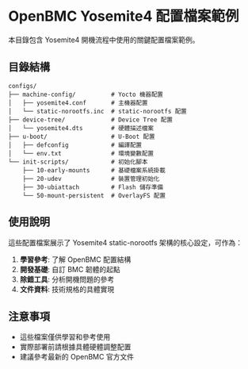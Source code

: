 # OpenBMC Yosemite4 配置檔案範例

本目錄包含 Yosemite4 開機流程中使用的關鍵配置檔案範例。

## 目錄結構

```
configs/
├── machine-config/          # Yocto 機器配置
│   ├── yosemite4.conf       # 主機器配置
│   └── static-norootfs.inc  # static-norootfs 配置
├── device-tree/             # Device Tree 配置  
│   └── yosemite4.dts        # 硬體描述檔案
├── u-boot/                  # U-Boot 配置
│   ├── defconfig            # 編譯配置
│   └── env.txt              # 環境變數配置
└── init-scripts/            # 初始化腳本
    ├── 10-early-mounts      # 基礎檔案系統掛載
    ├── 20-udev              # 裝置管理初始化
    ├── 30-ubiattach         # Flash 儲存準備
    └── 50-mount-persistent  # OverlayFS 配置
```

## 使用說明

這些配置檔案展示了 Yosemite4 static-norootfs 架構的核心設定，可作為：

1. **學習參考**: 了解 OpenBMC 配置結構
2. **開發基礎**: 自訂 BMC 韌體的起點
3. **除錯工具**: 分析開機問題的參考
4. **文件資料**: 技術規格的具體實現

## 注意事項

- 這些檔案僅供學習和參考使用
- 實際部署前請根據具體硬體調整配置
- 建議參考最新的 OpenBMC 官方文件
